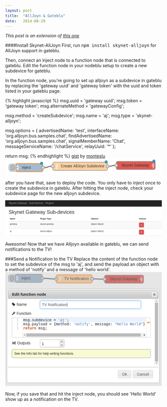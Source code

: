 ```yaml
---
layout: post
title:  "AllJoyn & Gateblu"
date:   2014-08-29
---
```


*This post is an extension of [this one](http://www.alisa.codes/2014/08/27/hackathon-writeup.html)*

####Install Skynet-AllJoyn
First, run <kbd>npm install skynet-alljoyn</kbd> for AllJoyn support in gateblu.


Then, connect an inject node to a function node that is connected to gateblu.
Edit the function node in your nodeblu setup to create a new subdevice for gateblu.

In the function node, you're going to set up alljoyn as a subdevice in gateblu by replacing the 'gateway uuid' and 'gateway token' with the uuid and token listed in your gateblu page.

{% highlight javascript %}
msg.uuid = 'gateway uuid'; 
msg.token = 'gateway token'; 
msg.alternateMethod = 'gatewayConfig';

msg.method = 'createSubdevice';
msg.name = 'aj';
msg.type = 'skynet-alljoyn';

msg.options = {
  advertisedName: 'test',
  interfaceName: 'org.alljoyn.bus.samples.chat',
  findAdvertisedName: 'org.alljoyn.bus.samples.chat',
  signalMemberName: 'Chat',
  messageServiceName: '/chatService',
  relayUuid: '*'
};

return msg;
{% endhighlight %}
[gist](https://gist.github.com/monteslu/eef338a6189e965bb387) by [monteslu](http://azprogrammer.com/)
![create new subdevice setup](/images/createdevicesetup.png)

after you have that, save to deploy the code.
You only have to inject once to create the subdevice in gateblu. After hitting the inject node, check your subdevice page for the new alljoyn subdevice. 

![show alljoyn in skynet-gateway subdevice portal](/images/gatewaysubdeviceviewaj.png)

Awesome! Now that we have Alljoyn available in gateblu, we can send notifications to the TV!

###Send a Notification to the TV
Replace the content of the function node to set the subdevice of the msg to 'aj', and send the payload an object with a method of 'notify' and a message of 'hello world'.
![send tv notification](/images/sendtvhelloworld.png)

Now, if you save that and hit the inject node, you should see 'Hello World' show up as a notification on the TV.